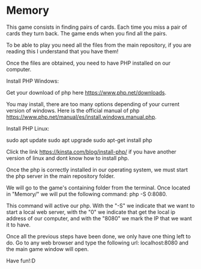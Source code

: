 # Memory

This game consists in finding pairs of cards. Each time you miss a pair of cards they turn back. The game ends when you find all the pairs.


To be able to play you need all the files from the main repository, if you are reading this I understand that you have them!

Once the files are obtained, you need to have PHP installed on our computer.

Install PHP Windows:

Get your download of php here https://www.php.net/downloads.

You may install, there are too many options depending of your current version of windows.
Here is the official manual of php https://www.php.net/manual/es/install.windows.manual.php.


Install PHP Linux:

sudo apt update
sudo apt upgrade
sudo apt-get install php

Click the link https://kinsta.com/blog/install-php/ if you have another version of linux and dont know how to install php.


Once the php is correctly installed in our operating system, we must start the php server in the main repository folder.

We will go to the game's containing folder from the terminal.
Once located in "Memory/" we will put the following command: php -S 0:8080.

This command will active our php. With the "-S" we indicate that we want to start a local web server, with the "0" we indicate that get the local ip address of our computer, and with the "8080" we mark the IP that we want it to have.


Once all the previous steps have been done, we only have one thing left to do.
Go to any web browser and type the following url: localhost:8080 and the main game window will open.

Have fun!:D
